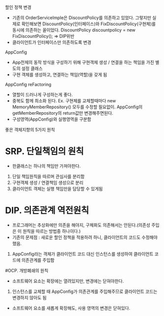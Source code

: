 할인 정책 변경

- 기존의 OrderServiceImple은 DiscountPolicy를 의존하고 있었다.
그렇지만 실제로 확인해보면 DiscountPolicy(인터페이스)와 FixDiscountPolicy(구현체)를 동시에 의존하는 꼴이었다.
DiscountPolicy discountpolicy = new FixDiscountPolicy();
=> DIP위반
- 클라이언트가 인터페이스만 의존하도록 변경

AppConfig
 - App전체의 동작 방식을 구성하기 위해 구현객체 생성 / 연결을 하는 책임을 가진 별도의 설정 클래스
 - 구현 객체를 생성하고, 연결하는 책임(역할)을 갖게 됨

AppConfig reFactoring
 - 열할이 드러나게 구성하는게 좋다.
 - 중복도 함께 최소화 된다.
 Ex. 구현체를 교체할때마다 new MemoryMemberRepository() 모두를 수정할 필요없이. AppConfig의 getMemberRepository의 return값만 변경해주면된다.
 - 구성영역(AppConfig)와 실행영역을 구분함

좋은 객체지향의 5가지 원칙
# SRP. 단일책임의 원칙
- 한클래스는 하나의 책임만 가져야한다.
1. 단일 책임원칙을 따르며 관심사를 분리함
2. 구현객체 생성 / 연결책임 생성으로 분리
3. 클라이언트 객체는 실행 책임만을 담당할 수 있게됨

# DIP. 의존관계 역전원칙
- 프로그래머는 추상화에만 의존을 해야지, 구체화도 의존해서는 안된다.(의존성 주입은 이 원칙을 따르는 방법중 하나이다.)
- 기존의 문제점 : 새로운 할인 정책을 적용하려 하니, 클라이언트의 코드도 수정해야 했음.
1. AppConfig라는 객체가 클라이언트 코드 대신 인스턴스를 생성하여 클라이언트 코드에 의존관계를 주입함

#OCP. 개방폐쇄의 원칙
- 소프트웨어 요소는 확장에는 열려있지만, 변경에는 닫혀야한다.
1. 인스턴스를 교체할 때 AppConfig가 의존관계를 주입해주므로 클라이언트 코드는 변경하지 않아도 됨
- 소프트웨어 요소를 새롭게 확장해도, 사용 영역의 변경은 닫혀있다.

